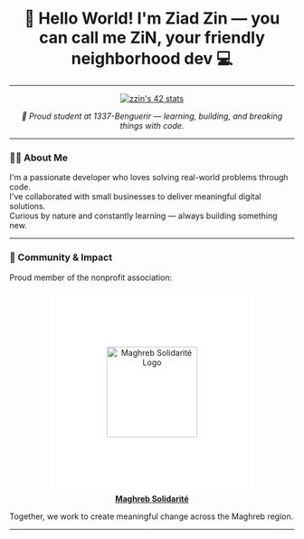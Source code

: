 <h1 align="center">👋 Hello World! I'm <strong>Ziad Zin</strong> — you can call me <strong>ZiN</strong>, your friendly neighborhood dev 💻</h1>

---

<p align="center">
  <a href="https://github.com/oakoudad/badge42">
    <img src="https://badge.mediaplus.ma/greenbinary/zzin" alt="zzin's 42 stats" />
  </a>
</p>

<p align="center"><em>📍 Proud student at 1337-Benguerir — learning, building, and breaking things with code.</em></p>

---

### 👨‍💻 About Me

I'm a passionate developer who loves solving real-world problems through code.  
I've collaborated with small businesses to deliver meaningful digital solutions.  
Curious by nature and constantly learning — always building something new.

---

### 🤝 Community & Impact

Proud member of the nonprofit association:

<p align="center">
  <a href="https://maghrebsolidarite.com" target="_blank">
    <img 
      src="https://maghrebsolidarite.com/wp-content/uploads/2023/07/cropped-p1h592ieqh1mi118cv1nfgcqn18ph4-0.png" 
      alt="Maghreb Solidarité Logo" 
      width="160"
      style="background-color: white; padding: 100px; border-radius: 12px;"
    />
    <br />
    <strong>Maghreb Solidarité</strong>
  </a>
</p>

Together, we work to create meaningful change across the Maghreb region.

---

<!-- Optional: Add sections like Tech Stack, Projects, or Contact -->
